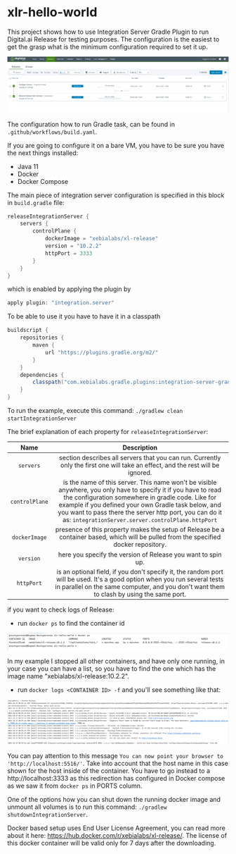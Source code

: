 # xlr-hello-world

This project shows how to use Integration Server Gradle Plugin to run Digital.ai Release for testing purposes.
The configuration is the easiest to get the grasp what is the minimum configuration required to set it up.

![Release 10.2.2](./pics/release-10.2.2.png)

The configuration how to run Gradle task, can be found in `.github/workflows/build.yaml`.

If you are going to configure it on a bare VM, you have to be sure you have the next things installed:

* Java 11
* Docker
* Docker Compose 

The main piece of integration server configuration is specified in this block in `build.gradle` file:

```groovy
releaseIntegrationServer {
    servers {
        controlPlane {
            dockerImage = "xebialabs/xl-release"
            version = "10.2.2"
            httpPort = 3333
        }
    }
}
```

which is enabled by applying the plugin by 

```groovy
apply plugin: "integration.server"
```

To be able to use it you have to have it in a classpath

```groovy
buildscript {
    repositories {
        maven {
            url "https://plugins.gradle.org/m2/"
        }
    }
    dependencies {
        classpath("com.xebialabs.gradle.plugins:integration-server-gradle-plugin:10.4.0-1019.1102") // Check in your case what is the latest version now.
    }
}
```

To run the example, execute this command: `./gradlew clean startIntegrationServer` 

The brief explanation of each property for `releaseIntegrationServer`:

| Name | Description | 
| :---: | :---: |
`servers` | section describes all servers that you can run. Currently only the first one will take an effect, and the rest will be ignored.
`controlPlane` | is the name of this server. This name won't be visible anywhere, you only have to specify it if you have  to read the configuration somewhere in gradle code. Like for example if you defined your own Gradle task below, and you want  to pass there the server http port, you can do it as: `integrationServer.server.controlPlane.httpPort`  
`dockerImage` | presence of this property makes the setup of Release be a container based, which will be pulled from the specified docker repository.
`version` | here you specify the version of Release you want to spin up. 
`httpPort` | is an optional field, if you don't specify it, the random port will be used. It's a good option when you run several tests in parallel on the same computer, and you don't want them to clash by using the same port.

if you want to check logs of Release:

* run `docker ps` to find the container id 

![Docker PS](./pics/docker-ps.png)

In my example I stopped all other containers, and have only one running, in your case you can have a list, so you have 
to find the one which has the image name "xebialabs/xl-release:10.2.2".

* run `docker logs <CONTAINER ID> -f` and you'll see something like that:

![Release logs](./pics/release-logs.png)

You can pay attention to this message `You can now point your browser to 'http://localhost:5516/'`.
Take into account that the host name in this case shown for the host inside of the container. 
You have to go instead to a http://localhost:3333 as this redirection has configured in Docker compose as we saw it from
`docker ps` in PORTS column.

One of the options how you can shut down the running docker image and unmount all volumes is to run this command:
`./gradlew shutdownIntegrationServer`.

Docker based setup uses End User License Agreement, you can read more about it here: https://hub.docker.com/r/xebialabs/xl-release/.
The license of this docker container will be valid only for 7 days after the downloading.

